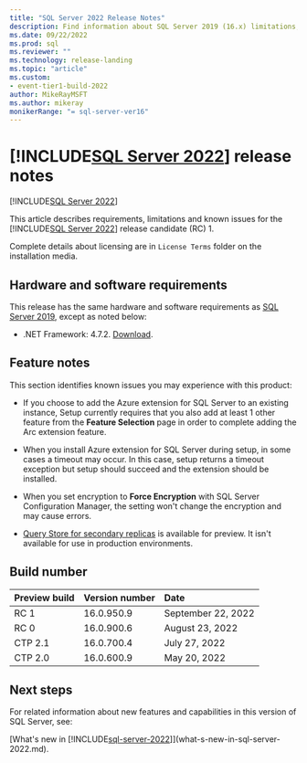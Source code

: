 ```yaml
---
title: "SQL Server 2022 Release Notes"
description: Find information about SQL Server 2019 (16.x) limitations, known issues, help resources, and other release notes.
ms.date: 09/22/2022
ms.prod: sql
ms.reviewer: ""
ms.technology: release-landing
ms.topic: "article"
ms.custom:
- event-tier1-build-2022
author: MikeRayMSFT
ms.author: mikeray
monikerRange: "= sql-server-ver16"
---
```

# [!INCLUDE[SQL Server 2022](../includes/sssql22-md.md)] release notes

[!INCLUDE[SQL Server 2022](../includes/applies-to-version/sqlserver2022.md)]

This article describes requirements, limitations and known issues for the [!INCLUDE[SQL Server 2022](../includes/sssql22-md.md)] release candidate (RC) 1.

Complete details about licensing are in `License Terms` folder on the installation media.

## Hardware and software requirements

This release has the same hardware and software requirements as [SQL Server 2019](install/hardware-and-software-requirements-for-installing-sql-server-2019.md), except as noted below:

- .NET Framework: 4.7.2. [Download](https://dotnet.microsoft.com/download/dotnet-framework/net472).

## Feature notes

This section identifies known issues you may experience with this product:

- If you choose to add the Azure extension for SQL Server to an existing instance, Setup currently requires that you also add at least 1 other feature from the **Feature Selection** page in order to complete adding the Arc extension feature.

- When you install Azure extension for SQL Server during setup, in some cases a timeout may occur. In this case, setup returns a timeout exception but setup should succeed and the extension should be installed.

- When you set encryption to **Force Encryption** with SQL Server Configuration Manager, the setting won't change the encryption and may cause errors.

- [Query Store for secondary replicas](../relational-databases/performance/query-store-for-always-on-availability-group-secondary-replicas.md) is available for preview. It isn't available for use in production environments.

## Build number

| Preview build | Version number | Date |
|:--|:--|:--|
| RC 1    | 16.0.950.9 | September 22, 2022|
| RC 0    | 16.0.900.6 | August 23, 2022|
| CTP 2.1 | 16.0.700.4 | July 27, 2022 |
| CTP 2.0 | 16.0.600.9 | May 20, 2022 |

## Next steps

For related information about new features and capabilities in this version of SQL Server, see:

[What's new in [!INCLUDE[sql-server-2022](../includes/sssql22-md.md)]](what-s-new-in-sql-server-2022.md).
